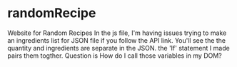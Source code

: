 # randomRecipe
Website for Random Recipes
In the js file, I'm having issues trying to make an ingredients list for JSON file if you follow the API link. You'll see the 
the quantity and ingredients are separate in the JSON. the 'If' statement I made pairs them togther. 
Question is How do I call those variables in my DOM?
